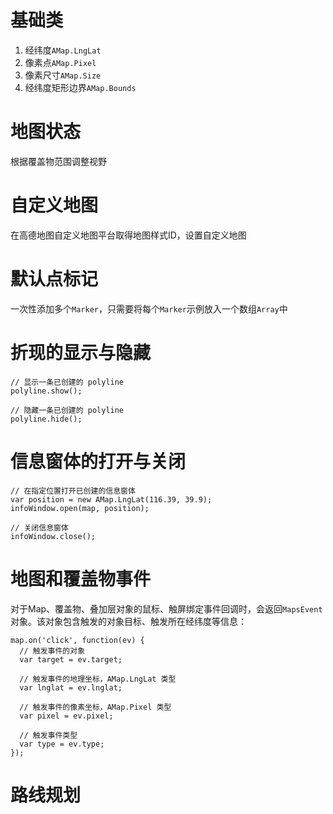 # 基础类
1. 经纬度`AMap.LngLat`
2. 像素点`AMap.Pixel`
3. 像素尺寸`AMap.Size`
4. 经纬度矩形边界`AMap.Bounds`

# 地图状态
根据覆盖物范围调整视野

# 自定义地图
在高德地图自定义地图平台取得地图样式ID，设置自定义地图

# 默认点标记
一次性添加多个`Marker`，只需要将每个`Marker`示例放入一个数组`Array`中

# 折现的显示与隐藏
```
// 显示一条已创建的 polyline
polyline.show();

// 隐藏一条已创建的 polyline
polyline.hide();
```

# 信息窗体的打开与关闭
```
// 在指定位置打开已创建的信息窗体
var position = new AMap.LngLat(116.39, 39.9);
infoWindow.open(map, position);

// 关闭信息窗体
infoWindow.close();
```

# 地图和覆盖物事件
对于Map、覆盖物、叠加层对象的鼠标、触屏绑定事件回调时，会返回`MapsEvent`对象。该对象包含触发的对象目标、触发所在经纬度等信息：
```
map.on('click', function(ev) {
  // 触发事件的对象
  var target = ev.target;
  
  // 触发事件的地理坐标，AMap.LngLat 类型
  var lnglat = ev.lnglat;
  
  // 触发事件的像素坐标，AMap.Pixel 类型
  var pixel = ev.pixel;
  
  // 触发事件类型
  var type = ev.type;
});
```

# 路线规划
